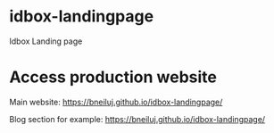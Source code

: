 # idbox-landingpage
Idbox Landing page

# Access production website
Main website: https://bneiluj.github.io/idbox-landingpage/

Blog section for example: https://bneiluj.github.io/idbox-landingpage/
